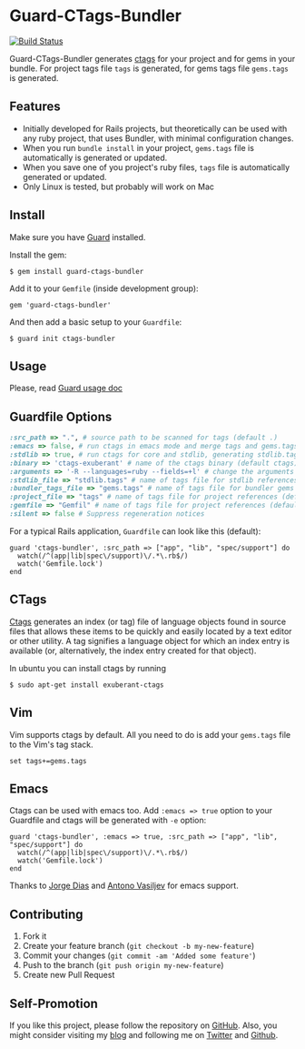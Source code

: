 # Guard-CTags-Bundler

[![Build Status](https://secure.travis-ci.org/ivalkeen/guard-ctags-bundler.png)](http://travis-ci.org/ivalkeen/guard-ctags-bundler)

Guard-CTags-Bundler generates [ctags](http://ctags.sourceforge.net) for your project and for gems in your bundle. For project tags file `tags` is generated, for gems tags file `gems.tags` is generated.

Features
-

* Initially developed for Rails projects, but theoretically can be used with any ruby project, that uses Bundler, with minimal configuration changes.
* When you run `bundle install` in your project, `gems.tags` file is automatically is generated or updated.
* When you save one of you project's ruby files, `tags` file is automatically generated or updated.
* Only Linux is tested, but probably will work on Mac

## Install

Make sure you have [Guard](http://github.com/guard/guard) installed.

Install the gem:

    $ gem install guard-ctags-bundler

Add it to your `Gemfile` (inside development group):

    gem 'guard-ctags-bundler'

And then add a basic setup to your `Guardfile`:

    $ guard init ctags-bundler

## Usage

Please, read [Guard usage doc](https://github.com/guard/guard#readme)

## Guardfile Options

``` ruby
:src_path => ".", # source path to be scanned for tags (default .)
:emacs => false, # run ctags in emacs mode and merge tags and gems.tags into TAGS file
:stdlib => true, # run ctags for core and stdlib, generating stdlib.tags (default false)
:binary => 'ctags-exuberant' # name of the ctags binary (default ctags)
:arguments => '-R --languages=ruby --fields=+l' # change the arguments passed to ctags (default '-R --languages=ruby')
:stdlib_file => "stdlib.tags" # name of tags file for stdlib references (default stdlib.tags)
:bundler_tags_file => "gems.tags" # name of tags file for bundler gems references (default gems.tags)
:project_file => "tags" # name of tags file for project references (default tags)
:gemfile => "Gemfil" # name of tags file for project references (default 'Gemfile')
:silent => false # Suppress regeneration notices
```

For a typical Rails application, `Guardfile` can look like this (default):

    guard 'ctags-bundler', :src_path => ["app", "lib", "spec/support"] do
      watch(/^(app|lib|spec\/support)\/.*\.rb$/)
      watch('Gemfile.lock')
    end

## CTags

[Ctags](http://ctags.sourceforge.net) generates an index (or tag) file of language objects found in source files that allows these items to be quickly and easily located by a text editor or other utility. A tag signifies a language object for which an index entry is available (or, alternatively, the index entry created for that object).

In ubuntu you can install ctags by running

    $ sudo apt-get install exuberant-ctags

## Vim

Vim supports ctags by default. All you need to do is add your `gems.tags` file to the Vim's tag stack.

    set tags+=gems.tags

## Emacs

Ctags can be used with emacs too. Add `:emacs => true` option to your Guardfile and ctags will be generated with `-e` option:

    guard 'ctags-bundler', :emacs => true, :src_path => ["app", "lib", "spec/support"] do
      watch(/^(app|lib|spec\/support)\/.*\.rb$/)
      watch('Gemfile.lock')
    end

Thanks to [Jorge Dias](https://github.com/diasjorge) and [Antono Vasiljev](https://github.com/antono) for emacs support.

## Contributing

1. Fork it
2. Create your feature branch (`git checkout -b my-new-feature`)
3. Commit your changes (`git commit -am 'Added some feature'`)
4. Push to the branch (`git push origin my-new-feature`)
5. Create new Pull Request

## Self-Promotion

If you like this project, please follow the repository on [GitHub](https://github.com/ivalkeen/guard-ctags-bundler). Also, you might consider visiting my [blog](http://www.tkalin.com) and following me on [Twitter](https://twitter.com/ivalkeen) and [Github](https://github.com/ivalkeen).

